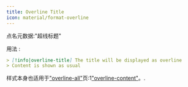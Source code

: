 ```yaml
---
title: Overline Title
icon: material/format-overline
---
```


点名元数据:"超线标题"

用法 :
```md
> [!info|overline-title] The title will be displayed as overline
> Content is shown as usual
```

样式本身也适用于["overline-all"](。/combined-styling/page-21.md)页:1["overline-content"](。/content-styling/page-11.md)。.